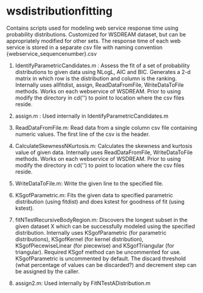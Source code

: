 # wsdistributionfitting
Contains scripts used for modeling web service response time using probability distributions. Customized for WSDREAM dataset, but can be appropriately modified for other sets. The response time of each web service is stored in a separate csv file with naming convention {webservice_sequencenumber}.csv

1. IdentifyParametricCandidates.m : 
Assess the fit of a set of probability distributions to given data using NLogL, AIC and BIC. Generates a 2-d matrix in which row is the distribution and column is the ranking. Internally uses allfitdist, assign, ReadDataFromFile, WriteDataToFile methods. Works on each webservice of WSDREAM. Prior to using modify the directory in cd('') to point to location where the csv files reside.

2. assign.m : 
Used internally in IdentifyParametricCandidates.m

3. ReadDataFromFile.m:
Read data from a single column csv file containing numeric values. The first line of the csv is the header.

4. CalculateSkewnessNKurtosis.m:
Calculates the skewness and kurtosis value of given data. Internally uses ReadDataFromFile, WriteDataToFile methods. Works on each webservice of WSDREAM. Prior to using modify the directory in cd('') to point to location where the csv files reside.

5. WriteDataToFile.m:
Write the given line to the specified file.

6. KSgofParametric.m:
Fits the given data to specified parametric distribution (using fitdist) and does kstest for goodness of fit (using kstest).

7. fitNTestRecursiveBodyRegion.m:
Discovers the longest subset in the given dataset X which can be successfully modeled using the specified distribution. Internally uses KSgofParametric (for parametric distributions), KSgofKernel (for kernel distribution), KSgofPiecewiseLinear (for piecewise) and KSgofTriangular (for triangular). Required KSgof method can be uncommented for use. KSgofParametric is uncommented by default. The discard threshold (what percentage of values can be discarded?) and decrement step can be assigned by the caller.

8. assign2.m:
Used internally by FitNTestADistribution.m


